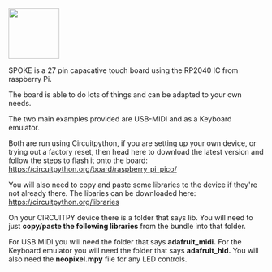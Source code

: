 
<img src="https://github.com/Tom-Vulpes/Spoke/assets/165816078/3fd4bdc1-7e99-401a-b058-55a4bf390c39.png" width="100" height="100"> 

SPOKE is a 27 pin capacative touch board using the RP2040 IC from raspberry Pi.

The board is able to do lots of things and can be adapted to your own needs.

The two main examples provided are USB-MIDI and as a Keyboard emulator.

Both are run using Circuitpython, if you are setting up your own device, or trying out a factory reset, then head here to download the latest version and follow the steps to flash it onto the board: https://circuitpython.org/board/raspberry_pi_pico/

You will also need to copy and paste some libraries to the device if they're not already there. The libaries can be downloaded here: https://circuitpython.org/libraries

On your CIRCUITPY device there is a folder that says lib. You will need to just **copy/paste the following libraries** from the bundle into that folder.

For USB MIDI you will need the folder that says **adafruit_midi.**
For the Keyboard emulator you will need the folder that says **adafruit_hid.**
You will also need the **neopixel.mpy** file for any LED controls.
